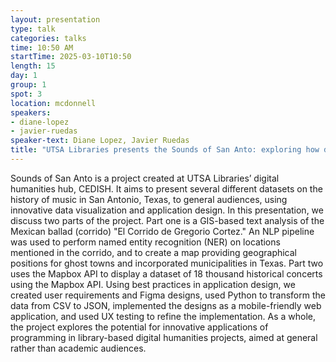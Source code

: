 ```yaml
---
layout: presentation
type: talk
categories: talks
time: 10:50 AM
startTime: 2025-03-10T10:50 
length: 15
day: 1
group: 1
spot: 3
location: mcdonnell
speakers:
- diane-lopez
- javier-ruedas
speaker-text: Diane Lopez, Javier Ruedas
title: "UTSA Libraries presents the Sounds of San Anto: exploring how digital tools can enhance storytelling"
---
```

Sounds of San Anto is a project created at UTSA Libraries’ digital humanities hub, CEDISH. It aims to present several different datasets on the history of music in San Antonio, Texas, to general audiences, using innovative data visualization and application design. In this presentation, we discuss two parts of the project. Part one is a GIS-based text analysis of the Mexican ballad (corrido) "El Corrido de Gregorio Cortez." An NLP pipeline was used to perform named entity recognition (NER) on locations mentioned in the corrido, and to create a map providing geographical positions for ghost towns and incorporated municipalities in Texas. Part two uses the Mapbox API to display a dataset of 18 thousand historical concerts using the Mapbox API. Using best practices in application design, we created user requirements and Figma designs, used Python to transform the data from CSV to JSON, implemented the designs as a mobile-friendly web application, and used UX testing to refine the implementation. As a whole, the project explores the potential for innovative applications of programming in library-based digital humanities projects, aimed at general rather than academic audiences.
